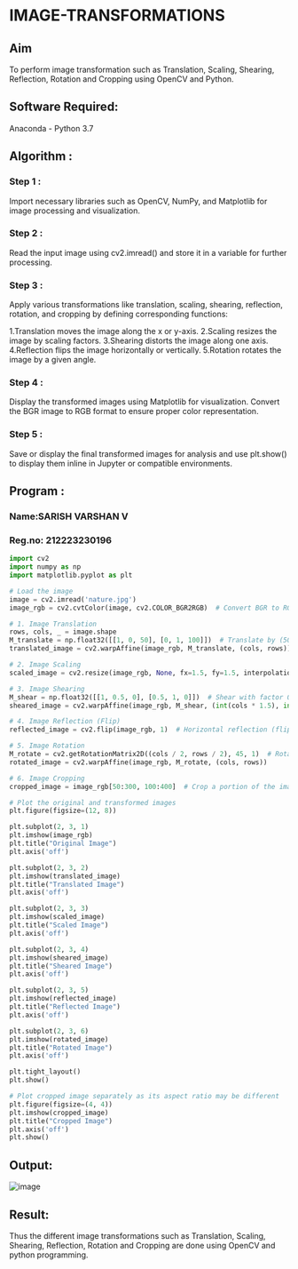 # IMAGE-TRANSFORMATIONS


## Aim
To perform image transformation such as Translation, Scaling, Shearing, Reflection, Rotation and Cropping using OpenCV and Python.

## Software Required:
Anaconda - Python 3.7

## Algorithm :
### Step 1 :

Import necessary libraries such as OpenCV, NumPy, and Matplotlib for image processing and visualization.

### Step 2 :


Read the input image using cv2.imread() and store it in a variable for further processing.

### Step 3 :

Apply various transformations like translation, scaling, shearing, reflection, rotation, and cropping by defining corresponding functions:

1.Translation moves the image along the x or y-axis. 2.Scaling resizes the image by scaling factors. 3.Shearing distorts the image along one axis. 4.Reflection flips the image horizontally or vertically. 5.Rotation rotates the image by a given angle.

### Step 4 :


Display the transformed images using Matplotlib for visualization. Convert the BGR image to RGB format to ensure proper color representation.

### Step 5 :


Save or display the final transformed images for analysis and use plt.show() to display them inline in Jupyter or compatible environments.

## Program :
### Name:SARISH VARSHAN V
### Reg.no: 212223230196
```python
import cv2
import numpy as np
import matplotlib.pyplot as plt

# Load the image
image = cv2.imread('nature.jpg')
image_rgb = cv2.cvtColor(image, cv2.COLOR_BGR2RGB)  # Convert BGR to RGB for Matplotlib

# 1. Image Translation
rows, cols, _ = image.shape
M_translate = np.float32([[1, 0, 50], [0, 1, 100]])  # Translate by (50, 100) pixels
translated_image = cv2.warpAffine(image_rgb, M_translate, (cols, rows))

# 2. Image Scaling
scaled_image = cv2.resize(image_rgb, None, fx=1.5, fy=1.5, interpolation=cv2.INTER_LINEAR)  # Scale by 1.5x

# 3. Image Shearing
M_shear = np.float32([[1, 0.5, 0], [0.5, 1, 0]])  # Shear with factor 0.5
sheared_image = cv2.warpAffine(image_rgb, M_shear, (int(cols * 1.5), int(rows * 1.5)))

# 4. Image Reflection (Flip)
reflected_image = cv2.flip(image_rgb, 1)  # Horizontal reflection (flip along y-axis)

# 5. Image Rotation
M_rotate = cv2.getRotationMatrix2D((cols / 2, rows / 2), 45, 1)  # Rotate by 45 degrees
rotated_image = cv2.warpAffine(image_rgb, M_rotate, (cols, rows))

# 6. Image Cropping
cropped_image = image_rgb[50:300, 100:400]  # Crop a portion of the image

# Plot the original and transformed images
plt.figure(figsize=(12, 8))

plt.subplot(2, 3, 1)
plt.imshow(image_rgb)
plt.title("Original Image")
plt.axis('off')

plt.subplot(2, 3, 2)
plt.imshow(translated_image)
plt.title("Translated Image")
plt.axis('off')

plt.subplot(2, 3, 3)
plt.imshow(scaled_image)
plt.title("Scaled Image")
plt.axis('off')

plt.subplot(2, 3, 4)
plt.imshow(sheared_image)
plt.title("Sheared Image")
plt.axis('off')

plt.subplot(2, 3, 5)
plt.imshow(reflected_image)
plt.title("Reflected Image")
plt.axis('off')

plt.subplot(2, 3, 6)
plt.imshow(rotated_image)
plt.title("Rotated Image")
plt.axis('off')

plt.tight_layout()
plt.show()

# Plot cropped image separately as its aspect ratio may be different
plt.figure(figsize=(4, 4))
plt.imshow(cropped_image)
plt.title("Cropped Image")
plt.axis('off')
plt.show()


```
## Output:
 ![image](https://github.com/user-attachments/assets/e0ba1077-52e0-41ad-ae85-6afd676f6a65)


## Result: 

Thus the different image transformations such as Translation, Scaling, Shearing, Reflection, Rotation and Cropping are done using OpenCV and python programming.
